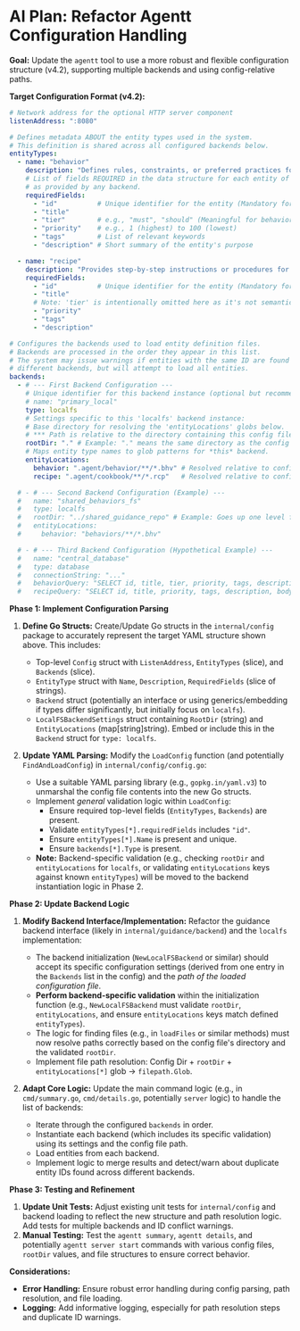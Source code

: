 # AI Plan: Refactor Agentt Configuration Handling

**Goal:** Update the `agentt` tool to use a more robust and flexible configuration structure (v4.2), supporting multiple backends and using config-relative paths.

**Target Configuration Format (v4.2):**

```yaml
# Network address for the optional HTTP server component
listenAddress: ":8080"

# Defines metadata ABOUT the entity types used in the system.
# This definition is shared across all configured backends below.
entityTypes:
  - name: "behavior"
    description: "Defines rules, constraints, or preferred practices for agent operation."
    # List of fields REQUIRED in the data structure for each entity of this type,
    # as provided by any backend.
    requiredFields:
      - "id"          # Unique identifier for the entity (Mandatory for all entities)
      - "title"
      - "tier"        # e.g., "must", "should" (Meaningful for behaviors)
      - "priority"    # e.g., 1 (highest) to 100 (lowest)
      - "tags"        # List of relevant keywords
      - "description" # Short summary of the entity's purpose

  - name: "recipe"
    description: "Provides step-by-step instructions or procedures for specific tasks."
    requiredFields:
      - "id"          # Unique identifier for the entity (Mandatory for all entities)
      - "title"
      # Note: 'tier' is intentionally omitted here as it's not semantically relevant for recipes
      - "priority"
      - "tags"
      - "description"

# Configures the backends used to load entity definition files.
# Backends are processed in the order they appear in this list.
# The system may issue warnings if entities with the same ID are found across
# different backends, but will attempt to load all entities.
backends:
  - # --- First Backend Configuration ---
    # Unique identifier for this backend instance (optional but recommended)
    # name: "primary_local"
    type: localfs
    # Settings specific to this 'localfs' backend instance:
    # Base directory for resolving the 'entityLocations' globs below.
    # *** Path is relative to the directory containing this config file. ***
    rootDir: "." # Example: "." means the same directory as the config file.
    # Maps entity type names to glob patterns for *this* backend.
    entityLocations:
      behavior: ".agent/behavior/**/*.bhv" # Resolved relative to config file dir + rootDir
      recipe: ".agent/cookbook/**/*.rcp"   # Resolved relative to config file dir + rootDir

  # - # --- Second Backend Configuration (Example) ---
  #   name: "shared_behaviors_fs"
  #   type: localfs
  #   rootDir: "../shared_guidance_repo" # Example: Goes up one level from config file dir
  #   entityLocations:
  #     behavior: "behaviors/**/*.bhv"

  # - # --- Third Backend Configuration (Hypothetical Example) ---
  #   name: "central_database"
  #   type: database
  #   connectionString: "..."
  #   behaviorQuery: "SELECT id, title, tier, priority, tags, description, body FROM agent_behaviors WHERE ..."
  #   recipeQuery: "SELECT id, title, priority, tags, description, body FROM agent_recipes WHERE ..."
```

**Phase 1: Implement Configuration Parsing**

1.  **Define Go Structs:** Create/Update Go structs in the `internal/config` package to accurately represent the target YAML structure shown above. This includes:
    *   Top-level `Config` struct with `ListenAddress`, `EntityTypes` (slice), and `Backends` (slice).
    *   `EntityType` struct with `Name`, `Description`, `RequiredFields` (slice of strings).
    *   `Backend` struct (potentially an interface or using generics/embedding if types differ significantly, but initially focus on `localfs`).
    *   `LocalFSBackendSettings` struct containing `RootDir` (string) and `EntityLocations` (map[string]string). Embed or include this in the `Backend` struct for `type: localfs`.

2.  **Update YAML Parsing:** Modify the `LoadConfig` function (and potentially `FindAndLoadConfig`) in `internal/config/config.go`:
    *   Use a suitable YAML parsing library (e.g., `gopkg.in/yaml.v3`) to unmarshal the config file contents into the new Go structs.
    *   Implement *general* validation logic within `LoadConfig`:
        *   Ensure required top-level fields (`EntityTypes`, `Backends`) are present.
        *   Validate `entityTypes[*].requiredFields` includes `"id"`.
        *   Ensure `entityTypes[*].Name` is present and unique.
        *   Ensure `backends[*].Type` is present.
    *   **Note:** Backend-specific validation (e.g., checking `rootDir` and `entityLocations` for `localfs`, or validating `entityLocations` keys against known `entityTypes`) will be moved to the backend instantiation logic in Phase 2.

**Phase 2: Update Backend Logic**

1.  **Modify Backend Interface/Implementation:** Refactor the guidance backend interface (likely in `internal/guidance/backend`) and the `localfs` implementation:
    *   The backend initialization (`NewLocalFSBackend` or similar) should accept its specific configuration settings (derived from one entry in the `Backends` list in the config) and the *path of the loaded configuration file*.
    *   **Perform backend-specific validation** within the initialization function (e.g., `NewLocalFSBackend` must validate `rootDir`, `entityLocations`, and ensure `entityLocations` keys match defined `entityTypes`).
    *   The logic for finding files (e.g., in `loadFiles` or similar methods) must now resolve paths correctly based on the config file's directory and the validated `rootDir`.
    *   Implement file path resolution: Config Dir + `rootDir` + `entityLocations[*]` glob -> `filepath.Glob`.

2.  **Adapt Core Logic:** Update the main command logic (e.g., in `cmd/summary.go`, `cmd/details.go`, potentially `server` logic) to handle the list of backends:
    *   Iterate through the configured `backends` in order.
    *   Instantiate each backend (which includes its specific validation) using its settings and the config file path.
    *   Load entities from each backend.
    *   Implement logic to merge results and detect/warn about duplicate entity IDs found across different backends.

**Phase 3: Testing and Refinement**

1.  **Update Unit Tests:** Adjust existing unit tests for `internal/config` and backend loading to reflect the new structure and path resolution logic. Add tests for multiple backends and ID conflict warnings.
2.  **Manual Testing:** Test the `agentt summary`, `agentt details`, and potentially `agentt server start` commands with various config files, `rootDir` values, and file structures to ensure correct behavior.

**Considerations:**

*   **Error Handling:** Ensure robust error handling during config parsing, path resolution, and file loading.
*   **Logging:** Add informative logging, especially for path resolution steps and duplicate ID warnings.
